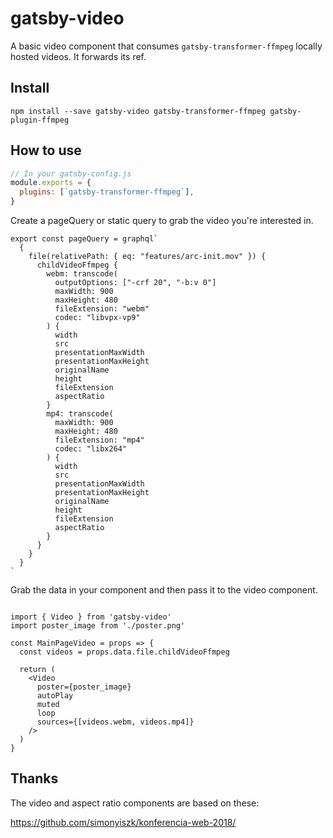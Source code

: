 # gatsby-video

A basic video component that consumes `gatsby-transformer-ffmpeg` locally hosted videos. It forwards its ref.

## Install

`npm install --save gatsby-video gatsby-transformer-ffmpeg gatsby-plugin-ffmpeg`

## How to use

```javascript
// In your gatsby-config.js
module.exports = {
  plugins: [`gatsby-transformer-ffmpeg`],
}
```

Create a pageQuery or static query to grab the video you're interested in.

```
export const pageQuery = graphql`
  {
    file(relativePath: { eq: "features/arc-init.mov" }) {
      childVideoFfmpeg {
        webm: transcode(
          outputOptions: ["-crf 20", "-b:v 0"]
          maxWidth: 900
          maxHeight: 480
          fileExtension: "webm"
          codec: "libvpx-vp9"
        ) {
          width
          src
          presentationMaxWidth
          presentationMaxHeight
          originalName
          height
          fileExtension
          aspectRatio
        }
        mp4: transcode(
          maxWidth: 900
          maxHeight: 480
          fileExtension: "mp4"
          codec: "libx264"
        ) {
          width
          src
          presentationMaxWidth
          presentationMaxHeight
          originalName
          height
          fileExtension
          aspectRatio
        }
      }
    }
  }
`
```

Grab the data in your component and then pass it to the video component.

```

import { Video } from 'gatsby-video'
import poster_image from './poster.png'

const MainPageVideo = props => {
  const videos = props.data.file.childVideoFfmpeg

  return (
    <Video
      poster={poster_image}
      autoPlay
      muted
      loop
      sources={[videos.webm, videos.mp4]}
    />
  )
}
```

## Thanks

The video and aspect ratio components are based on these:

https://github.com/simonyiszk/konferencia-web-2018/
